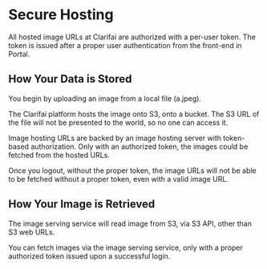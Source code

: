 # Secure Hosting

All hosted image URLs at Clarifai are authorized with a per-user token. The token is issued after a proper user authentication from the front-end in Portal.

## How Your Data is Stored

You begin by uploading an image from a local file (a.jpeg).

The Clarifai platform hosts the image onto S3, onto a bucket. The S3 URL of the file will not be presented to the world, so no one can access it.

Image hosting URLs are backed by an image hosting server with token-based authorization. Only with an authorized token, the images could be fetched from the hosted URLs.

Once you logout, without the proper token, the image URLs will not be able to be fetched without a proper token, even with a valid image URL.


## How Your Image is Retrieved

The image serving service will read image from S3, via S3 API, other than S3 web URLs.

You can fetch images via the image serving service, only with a proper authorized token issued upon a successful login.
